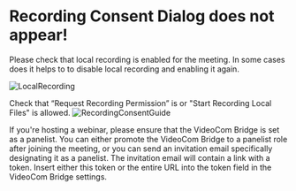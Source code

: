 # Recording Consent Dialog does not appear!

Please check that local recording is enabled for the meeting. In some cases does it helps to to disable local recording and enabling it again.

![LocalRecording](https://github.com/rubberducklabs/videocom-wiki/assets/2312881/381cc416-2c24-4240-b030-3ae0588bc95d)

Check that “Request Recording Permission” is or "Start Recording Local Files" is allowed.
![RecordingConsentGuide](https://github.com/rubberducklabs/videocom-wiki/assets/2312881/cc2beacb-0945-46ec-99d7-c17d24f160fa)


If you're hosting a webinar, please ensure that the VideoCom Bridge is set as a panelist. You can either promote the VideoCom Bridge to a panelist role after joining the meeting, or you can send an invitation email specifically designating it as a panelist. The invitation email will contain a link with a token. Insert either this token or the entire URL into the token field in the VideoCom Bridge settings.
